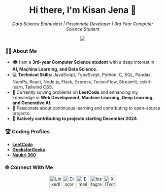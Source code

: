 <!-- Header Section -->
<h1 align="center">Hi there, I'm Kisan Jena 👋</h1>
<p align="center">
  <i>Data Science Enthusiast | Passionate Developer | 3rd Year Computer Science Student</i>
</p>

<!-- Profile Summary -->
<div align="center">
  <img src="https://readme-typing-svg.herokuapp.com?font=Roboto+Slab&color=%2361DBFB&size=24&center=true&vCenter=true&width=600&lines=Passionate+about+coding!;Solving+problems+one+line+at+a+time;Building+Machine+Learning+Models;Learning+New+Technologies+Every+Day!" />
</div>

<!-- About Me Section -->
### 🙋‍♂️ About Me

- 🎓 I am a **3rd-year Computer Science student** with a deep interest in **AI, Machine Learning, and Data Science**.  
- 💻 **Technical Skills:** JavaScript, TypeScript, Python, C, SQL, Pandas, NumPy, React, Node.js, Flask, Express, TensorFlow, Streamlit, scikit-learn, Tailwind CSS.  
- 🚀 Currently solving problems on **LeetCode** and enhancing my knowledge in **Web Development, Machine Learning, Deep Learning, and Generative AI**.  
- 🌱 Passionate about continuous learning and contributing to open-source projects.  
- 🚀 **Actively contributing to projects starting December 2024**.  

<!-- Coding Profiles -->
### 🏆 Coding Profiles  

- **[LeetCode](https://leetcode.com/u/Kisanjena/)**  
- **[GeeksforGeeks](https://www.geeksforgeeks.org/user/kisanjena2004/)**  
- **[Naukri 360](https://www.naukri.com/code360/profile/84e35f28-b8ec-412b-931c-d6fc5d3093dd)**  

<!-- Social Media Links -->
### 🌐 Connect With Me

<p align="center">
  <a href="https://www.linkedin.com/in/kisan-kumar-jena-75b94433a/" target="_blank"><img src="https://skillicons.dev/icons?i=linkedin" alt="LinkedIn" height="40"></a>
  <a href="https://discord.com/channels/@me" target="_blank"><img src="https://skillicons.dev/icons?i=discord" alt="Discord" height="40"></a>
  <a href="mailto:kisan.k.k.jena.01@gmail.com"><img src="https://skillicons.dev/icons?i=gmail" alt="Email" height="40"></a>
  <a href="https://instagram.com/_kisanjena" target="_blank"><img src="https://skillicons.dev/icons?i=instagram" alt="Instagram" height="40"></a>
  <a href="https://x.com/Kisanjena1901" target="_blank">
    <img colour="white" src="https://upload.wikimedia.org/wikipedia/commons/5/53/X_logo_2023_original.svg" alt="X (Twitter)" height="40"></a>
</p>
